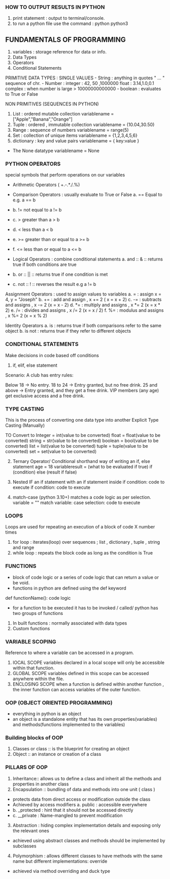 ### HOW TO OUTPUT RESULTS IN PYTHON 
1. print statement : output to terminal/console.
2. to run a python file use the command : python <filename> 
                                          python3 <filename>


## FUNDAMENTALS OF PROGRAMMING 
1. variables : storage reference for data or info. 
2. Data Types
3. Operators 
4. Conditional Statements 

PRIMITIVE DATA TYPES : SINGLE VALUES 
       - String : anything in quotes " ...  " sequence of chr.
       - Number : integer : 42, 50 ,1000000
                  float : 3.14,1.0,0.1
                  complex : when number is large > 10000000000000
      - boolean : evaluates to True or False   

NON PRIMITIVES (SEQUENCES IN PYTHON)
1. List : ordered mutable collection 
variablename = ["Apple","Banana","Orange"]
2. Tuple : ordered , immutable collection
variablename = (10.04,30.50)
3. Range : sequence of numbers
variablename = range(5)
4. Set : collection of unique items
variablename = {1,2,3,4,5,6}
5. dictionary : key and value pairs 
variablename = {
                   key:value
               }

- The None datatype 
variablename = None

### PYTHON OPERATORS 
special symbols that perform operations on our variables 
- Arithmetic Operators
  ( +.-.*./.%)
- Comparison Operators : usually evaluate to True or False 
   a. == Equal to e.g. a == b 
-  b. != not equal to  a != b 
-  c. > greater than  a > b
-  d. < less than  a < b
-  e. >= greater than or equal to  a >= b 
-  f. <= less than or equal to  a <= b 

- Logical Operators : combine conditional statements 
  a. and :: & :: returns true if both conditions are true
- b. or :: ||  :: returns true if one condition is met 
- c. not :: !  :: reverses the result e.g a != b 

Assignment Operators : used to assign values to variables 
a. =  : assign x = 4, y = "Joseph"
b. += : add and assign , x += 2  ( x = x + 2)
c. -= : subtracts and assigns , x -= 2 (x = x - 2)
d. *= : multiply and assigns , x *= 2 (x = x * 2)
e. /= : divides and assigns , x /= 2 (x = x / 2)
f. %= : modulus and assigns , x %= 2 (x  = x % 2) 


Identity Operators 
a. is : returns true if both comparisons refer to the same object 
b. is not : returns true if they refer to different objects


### CONDITIONAL STATEMENTS 
Make decisions in code based off conditions 

1. if, elif, else statement

Scenario:
A club has entry rules:

Below 18 →  No entry.
18 to 24 →  Entry granted, but no free drink.
25 and above →  Entry granted, and they get a free drink.
VIP members (any age) get exclusive access and a free drink.


### TYPE CASTING 
This is the process of converting one data type into another 
Explicit Type Casting (Manually)

TO Convert to 
Integer = int(value to be converted)
float = float(value to be converted)
string = str(value to be converted)
boolean  = bool(value to be converted)
list = list(value to be converted)
tuple = tuple(value to be converted)
set = set(value to be converted)

2. Ternary Operator/ Conditional 
   shorthand way of writing an if, else statement
   age = 18 
   variableresult = (what to be evaluated if true) if (condition) else (result if false)

3. Nested IF 
   an if statement with an if statement inside
   if condition:
      code to execute 
      if condition:
        code to execute 

4. match-case (python 3.10+)
   matches a code logic as per selection.
     variable = ""
     match variable:
        case selection:
           code to execute 

### LOOPS 
Loops are used for repeating an execution of a block of code X number times 

1. for loop : iterates(loop) over sequences \; list , dictionary , tuple , string and range
2. while loop : repeats the block code as long as the condition is True 

### FUNCTIONS 
- block of code logic or a series of code logic that can return a value or be void. 
- functions in python are defined using the def keyword 

def functionName():
     code logic 

- for a function to be executed it has to be invoked / called/ 
python has two groups of functions 
1. In built functions : normally associated with data types 
2. Custom functions 


### VARIABLE SCOPING
Reference to where a variable can be accessed in a program. 
1. lOCAL SCOPE 
    variables declared in a local scope will only be accessible within that
    function. 
2. GLOBAL SCOPE 
   variables defined in this scope can be accessed anywhere within the file. 
3. ENCLOSING SCOPE 
   when a function is defined within another function , the inner function 
   can access variables of the outer function.


### OOP (OBJECT ORIENTED PROGRAMMING)
- everything in python is an object 
- an object is a standalone entity that has its own properties(variables)
and methods(functions implemented to the variables)

### Building blocks of OOP
1. Classes or class :: is the blueprint for creating an object 
2. Object :: an instance or creation of a class 

### PILLARS OF OOP

1. Inheritance:: allows us to define a class and inherit all the methods and
properties in another class 
2. Encapsulation :: bundling of data and methods into one unit ( class )
- protects data from direct access or modification outside the class 
- Achieved by access modifiers 
    a. public : accessible everywhere 
-   b. _protected : hint that it should not be accessed directly 
-   c. __private : Name-mangled to prevent modification

3. Abstraction : hiding complex implementation details and exposing 
only the relevant ones
- achieved using abstract classes and methods should be implemented 
by subclasses 
4. Polymorphism : allows different classes to have methods with the same 
name but different implementations: override 
- achieved via method overriding and duck type
                                                                          
